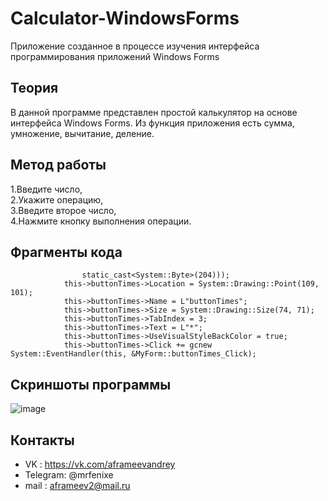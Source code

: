  # Calculator-WindowsForms
Приложение созданное в процессе изучения интерфейса программирования приложений Windows Forms
## Теория
В данной программе представлен простой калькулятор на основе интерфейса Windows Forms. Из функция приложения есть сумма, умножение, вычитание, деление.
## Метод работы
1.Введите число,  
2.Укажите операцию,  
3.Введите второе число,  
4.Нажмите кнопку выполнения операции.  
## Фрагменты кода

```this->buttonTimes->Font = (gcnew System::Drawing::Font(L"Microsoft Sans Serif", 18, System::Drawing::FontStyle::Regular, System::Drawing::GraphicsUnit::Point,
				static_cast<System::Byte>(204)));
			this->buttonTimes->Location = System::Drawing::Point(109, 101);
			this->buttonTimes->Name = L"buttonTimes";
			this->buttonTimes->Size = System::Drawing::Size(74, 71);
			this->buttonTimes->TabIndex = 3;
			this->buttonTimes->Text = L"*";
			this->buttonTimes->UseVisualStyleBackColor = true;
			this->buttonTimes->Click += gcnew System::EventHandler(this, &MyForm::buttonTimes_Click);
```
   
   
## Скриншоты программы
![image](https://user-images.githubusercontent.com/44202889/245385231-37aa62f6-3e99-4bc9-8d6f-9a472d7bcd23.png)  
## Контакты
- VK : https://vk.com/aframeevandrey
- Telegram: @mrfenixe
- mail : aframeev2@mail.ru

